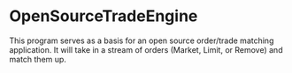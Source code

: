 OpenSourceTradeEngine
=====================

This program serves as a basis for an open source order/trade matching application. It will take in a stream of orders (Market, Limit, or Remove) and match them up.

